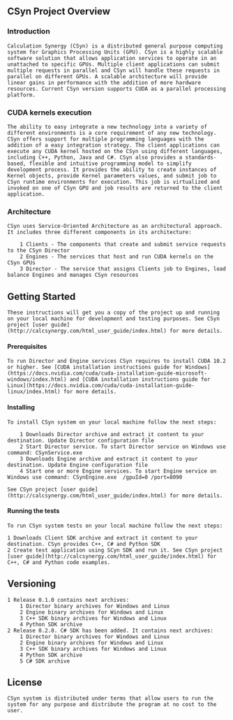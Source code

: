 ## CSyn Project Overview
  
### Introduction

	Calculation Synergy (CSyn) is a distributed general purpose computing system for Graphics Processing Units (GPU). CSyn is a highly scalable software solution that allows application services to operate in an unattached to specific GPUs. Multiple client applications can submit multiple requests in parallel and CSyn will handle these requests in parallel on different GPUs. A scalable architecture will provide linear gains in performance with the addition of more hardware resources. Current CSyn version supports CUDA as a parallel processing platform.

### CUDA kernels execution

	The ability to easy integrate a new technology into a variety of different environments is a core requirement of any new technology. CSyn offers support for multiple programming languages with the addition of a easy integration strategy. The client applications can execute any CUDA kernel hosted on the CSyn using different languages, including C++, Python, Java and C#. CSyn also provides a standards-based, flexible and intuitive programming model to simplify development process. It provides the ability to create instances of Kernel objects, provide Kernel parameters values, and submit job to CSyn runtime environments for execution. This job is virtualized and invoked on one of CSyn GPU and job results are returned to the client application. 
 
### Architecture

	CSyn uses Service-Oriented Architecture as an architectural approach. It includes three different components in its architecture:

		1 Clients - The components that create and submit service requests to the CSyn Director
		2 Engines - The services that host and run CUDA kernels on the CSyn GPUs
		3 Director - The service that assigns Clients job to Engines, load balance Engines and manages CSyn resources
		
## Getting Started

	These instructions will get you a copy of the project up and running on your local machine for development and testing purposes. See CSyn project [user guide](http://calcsynergy.com/html_user_guide/index.html) for more details.
	
#### Prerequisites

	To run Director and Engine services CSyn requires to install CUDA 10.2 or higher. See [CUDA installation instructions guide for Windows](https://docs.nvidia.com/cuda/cuda-installation-guide-microsoft-windows/index.html) and [CUDA installation instructions guide for Linux](https://docs.nvidia.com/cuda/cuda-installation-guide-linux/index.html) for more details.
	
#### Installing

	To install CSyn system on your local machine follow the next steps:
	
		1 Downloads Director archive and extract it content to your destination. Update Director configuration file
		2 Start Director service. To start Director service on Windows use command: CSynService.exe
		3 Downloads Engine archive and extract it content to your destination. Update Engine configuration file
		4 Start one or more Engine services. To start Engine service on Windows use command: CSynEngine.exe  /gpuId=0 /port=8090
		
	See CSyn project [user guide](http://calcsynergy.com/html_user_guide/index.html) for more details.
	
#### Running the tests

	To run CSyn system tests on your local machine follow the next steps:
	
	1 Downloads Client SDK archive and extract it content to your destination. CSyn provides C++, C# and Python SDK
	2 Create test application using SCyn SDK and run it. See CSyn project [user guide](http://calcsynergy.com/html_user_guide/index.html) for C++, C# and Python code examples.
	
## Versioning
	1 Release 0.1.0 contains next archives:
		1 Director binary archives for Windows and Linux
		2 Engine binary archives for Windows and Linux
		3 C++ SDK binary archives for Windows and Linux
		4 Python SDK archive
	2 Release 0.2.0. C# SDK has been added. It contains next archives:
		1 Director binary archives for Windows and Linux
		2 Engine binary archives for Windows and Linux
		3 C++ SDK binary archives for Windows and Linux
		4 Python SDK archive
		5 C# SDK archive
	

## License
	
	CSyn system is distributed under terms that allow users to run the system for any purpose and distribute the program at no cost to the user.
	

	
